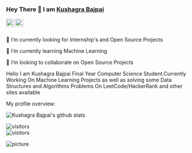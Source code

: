 ### Hey There 👋 I am [Kushagra Bajpai](https://github.com/Kush212121)

 <a href="https://www.linkedin.com/in/kushagra-bajpai-a366b2153/">
  <img align="left" alt="Kushagra's Linkedln" width="22px" src="https://cdn.jsdelivr.net/npm/simple-icons@v3/icons/linkedin.svg" />
</a>

<a href="https://www.instagram.com/kushagra__bajpai/">
  <img align="left" alt="Kushagra Bajpai's Instagram" width="22px" src="https://cdn.jsdelivr.net/npm/simple-icons@v3/icons/instagram.svg" />
</a>


</br>
</br>

   🔭 I’m currently looking for Internship's and Open Source Projects 

   🌱 I’m currently learning Machine Learning 

   👯 I’m looking to collaborate on Open Source Projects 
   
Hello I am Kushagra Bajpai Final Year Computer Science Student.Currently Working On Machine Learning Projects as well as solving some Data Structures and Algorithms Problems On LeetCode/HackerRank and other sites available 

<div><p>My profile overview: </p></div>

![Kushagra Bajpai's github stats](https://github-readme-stats.vercel.app/api?username=Kush212121&show_icons=true)

![visitors](https://visitor-badge.glitch.me/badge?page_id=Kush212121.Kush212121)<br />
 ![visitors](https://visitor-badge.laobi.icu/badge?page_id=Kush212121.Kush212121)
 
 
 
 
 ![picture](https://raw.githubusercontent.com/saadeghi/saadeghi/master/dino.gif)
<br />
<br />
 

<!--
**Kush212121/Kush212121** is a ✨ _special_ ✨ repository because its `README.md` (this file) appears on your GitHub profile
